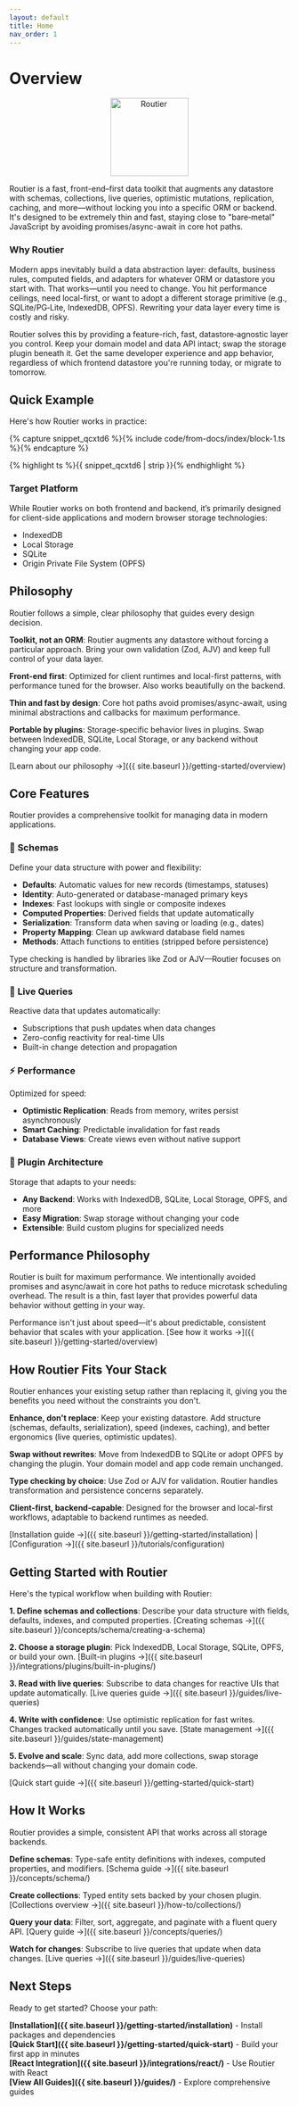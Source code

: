 ```yaml
---
layout: default
title: Home
nav_order: 1
---
```


# Overview

<p align="center">
  <img src="{{ site.baseurl }}/assets/routier.svg" alt="Routier" width="140" height="140" />
</p>

Routier is a fast, front-end–first data toolkit that augments any datastore with
schemas, collections, live queries, optimistic mutations, replication, caching,
and more—without locking you into a specific ORM or backend. It's designed to be
extremely thin and fast, staying close to "bare‑metal" JavaScript by avoiding
promises/async-await in core hot paths.

### Why Routier

Modern apps inevitably build a data abstraction layer: defaults, business rules,
computed fields, and adapters for whatever ORM or datastore you start with. That
works—until you need to change. You hit performance ceilings, need local-first,
or want to adopt a different storage primitive (e.g., SQLite/PG‑Lite, IndexedDB,
OPFS). Rewriting your data layer every time is costly and risky.

Routier solves this by providing a feature-rich, fast, datastore‑agnostic layer you
control. Keep your domain model and data API intact; swap the storage plugin
beneath it. Get the same developer experience and app behavior, regardless of
which frontend datastore you're running today, or migrate to tomorrow.

## Quick Example

Here's how Routier works in practice:

{% capture snippet_qcxtd6 %}{% include code/from-docs/index/block-1.ts %}{% endcapture %}

{% highlight ts %}{{ snippet_qcxtd6 | strip }}{% endhighlight %}

### Target Platform

While Routier works on both frontend and backend, it’s primarily designed for
client-side applications and modern browser storage technologies:

- IndexedDB
- Local Storage
- SQLite
- Origin Private File System (OPFS)

## Philosophy

Routier follows a simple, clear philosophy that guides every design decision.

**Toolkit, not an ORM**: Routier augments any datastore without forcing a particular approach. Bring your own validation (Zod, AJV) and keep full control of your data layer.

**Front-end first**: Optimized for client runtimes and local-first patterns, with performance tuned for the browser. Also works beautifully on the backend.

**Thin and fast by design**: Core hot paths avoid promises/async-await, using minimal abstractions and callbacks for maximum performance.

**Portable by plugins**: Storage-specific behavior lives in plugins. Swap between IndexedDB, SQLite, Local Storage, or any backend without changing your app code.

[Learn about our philosophy →]({{ site.baseurl }}/getting-started/overview)

## Core Features

Routier provides a comprehensive toolkit for managing data in modern applications.

### 📐 **Schemas**

Define your data structure with power and flexibility:

- **Defaults**: Automatic values for new records (timestamps, statuses)
- **Identity**: Auto-generated or database-managed primary keys
- **Indexes**: Fast lookups with single or composite indexes
- **Computed Properties**: Derived fields that update automatically
- **Serialization**: Transform data when saving or loading (e.g., dates)
- **Property Mapping**: Clean up awkward database field names
- **Methods**: Attach functions to entities (stripped before persistence)

Type checking is handled by libraries like Zod or AJV—Routier focuses on structure and transformation.

### 🔄 **Live Queries**

Reactive data that updates automatically:

- Subscriptions that push updates when data changes
- Zero-config reactivity for real-time UIs
- Built-in change detection and propagation

### ⚡ **Performance**

Optimized for speed:

- **Optimistic Replication**: Reads from memory, writes persist asynchronously
- **Smart Caching**: Predictable invalidation for fast reads
- **Database Views**: Create views even without native support

### 🔌 **Plugin Architecture**

Storage that adapts to your needs:

- **Any Backend**: Works with IndexedDB, SQLite, Local Storage, OPFS, and more
- **Easy Migration**: Swap storage without changing your code
- **Extensible**: Build custom plugins for specialized needs

## Performance Philosophy

Routier is built for maximum performance. We intentionally avoided promises and async/await in core hot paths to reduce microtask scheduling overhead. The result is a thin, fast layer that provides powerful data behavior without getting in your way.

Performance isn't just about speed—it's about predictable, consistent behavior that scales with your application. [See how it works →]({{ site.baseurl }}/getting-started/overview)

## How Routier Fits Your Stack

Routier enhances your existing setup rather than replacing it, giving you the benefits you need without the constraints you don't.

**Enhance, don't replace**: Keep your existing datastore. Add structure (schemas, defaults, serialization), speed (indexes, caching), and better ergonomics (live queries, optimistic updates).

**Swap without rewrites**: Move from IndexedDB to SQLite or adopt OPFS by changing the plugin. Your domain model and app code remain unchanged.

**Type checking by choice**: Use Zod or AJV for validation. Routier handles transformation and persistence concerns separately.

**Client-first, backend-capable**: Designed for the browser and local-first workflows, adaptable to backend runtimes as needed.

[Installation guide →]({{ site.baseurl }}/getting-started/installation) | [Configuration →]({{ site.baseurl }}/tutorials/configuration)

## Getting Started with Routier

Here's the typical workflow when building with Routier:

**1. Define schemas and collections**: Describe your data structure with fields, defaults, indexes, and computed properties. [Creating schemas →]({{ site.baseurl }}/concepts/schema/creating-a-schema)

**2. Choose a storage plugin**: Pick IndexedDB, Local Storage, SQLite, OPFS, or build your own. [Built-in plugins →]({{ site.baseurl }}/integrations/plugins/built-in-plugins/)

**3. Read with live queries**: Subscribe to data changes for reactive UIs that update automatically. [Live queries guide →]({{ site.baseurl }}/guides/live-queries)

**4. Write with confidence**: Use optimistic replication for fast writes. Changes tracked automatically until you save. [State management →]({{ site.baseurl }}/guides/state-management)

**5. Evolve and scale**: Sync data, add more collections, swap storage backends—all without changing your domain code.

[Quick start guide →]({{ site.baseurl }}/getting-started/quick-start)

## How It Works

Routier provides a simple, consistent API that works across all storage backends.

**Define schemas**: Type-safe entity definitions with indexes, computed properties, and modifiers. [Schema guide →]({{ site.baseurl }}/concepts/schema/)

**Create collections**: Typed entity sets backed by your chosen plugin. [Collections overview →]({{ site.baseurl }}/how-to/collections/)

**Query your data**: Filter, sort, aggregate, and paginate with a fluent query API. [Query guide →]({{ site.baseurl }}/concepts/queries/)

**Watch for changes**: Subscribe to live queries that update when data changes. [Live queries →]({{ site.baseurl }}/guides/live-queries)

## Next Steps

Ready to get started? Choose your path:

**[Installation]({{ site.baseurl }}/getting-started/installation)** - Install packages and dependencies  
**[Quick Start]({{ site.baseurl }}/getting-started/quick-start)** - Build your first app in minutes  
**[React Integration]({{ site.baseurl }}/integrations/react/)** - Use Routier with React  
**[View All Guides]({{ site.baseurl }}/guides/)** - Explore comprehensive guides

